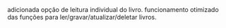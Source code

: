 ##

adicionada opção de leitura individual do livro. funcionamento otimizado das funções para ler/gravar/atualizar/deletar livros.

